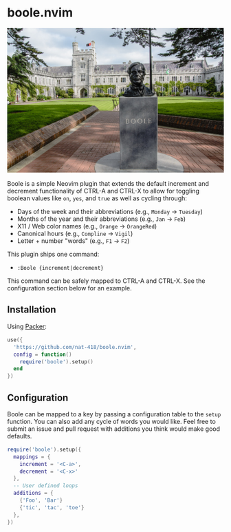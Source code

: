 boole.nvim
==========

![A bust of George Boole](./boole.jpg)

Boole is a simple Neovim plugin that extends the default increment and
decrement functionality of CTRL-A and CTRL-X to allow for toggling
boolean values like `on`, `yes`, and `true` as well as cycling through:

* Days of the week and their abbreviations (e.g., `Monday` → `Tuesday`)
* Months of the year and their abbreviations (e.g., `Jan` → `Feb`)
* X11 / Web color names (e.g., `Orange` → `OrangeRed`)
* Canonical hours (e.g., `Compline` → `Vigil`)
* Letter + number "words" (e.g., `F1` → `F2`)

This plugin ships one command:

* `:Boole {increment|decrement}`

This command can be safely mapped to CTRL-A and CTRL-X. See the
configuration section below for an example.

Installation
------------

Using [Packer](https://github.com/wbthomason/packer.nvim):
```lua
use({
  'https://github.com/nat-418/boole.nvim',
  config = function()
    require('boole').setup()
  end
})
```

Configuration
-------------

Boole can be mapped to a key by passing a configuration table to the 
`setup` function. You can also add any cycle of words you would like.
Feel free to submit an issue and pull request with additions you
think would make good defaults.

```lua
require('boole').setup({
  mappings = {
    increment = '<C-a>',
    decrement = '<C-x>'
  },
  -- User defined loops
  additions = {
    {'Foo', 'Bar'}
    {'tic', 'tac', 'toe'}
  },
})
```
